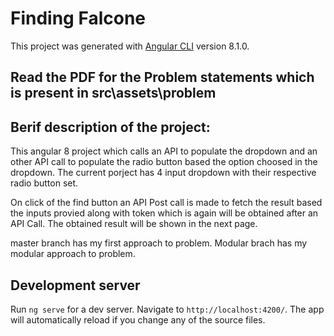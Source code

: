 # Finding Falcone

This project was generated with [Angular CLI](https://github.com/angular/angular-cli) version 8.1.0. 

## Read the PDF for the Problem statements which is present in src\assets\problem

## Berif description of the project:

This angular 8 project which calls an API to populate the dropdown and an other API call to populate the radio button based the option choosed in the dropdown. The current porject has 4 input dropdown with their respective radio button set. 

  On click of the find button an API Post call is made to fetch the result based the inputs provied along with token which is again will be obtained after an API Call. The obtained result will be shown in the next page.
  
  master branch has my first approach to problem.
  Modular brach has my modular approach to problem.

## Development server

Run `ng serve` for a dev server. Navigate to `http://localhost:4200/`. The app will automatically reload if you change any of the source files.

